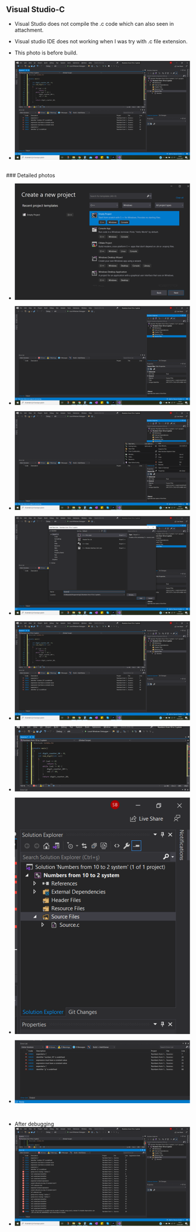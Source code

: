 ## Visual Studio-C

+ Visual Studio does not compile the .c code which can also seen in attachment. 

+ Visual studio IDE does not working when I was try with .c file extension.

+ This photo is before build.
+ ![Compile file](2021-01-17_8.png)
<br/>
### Detailed photos

+ ![Compile file](2021-01-17-4.png)

+ ![Compile file](2021-01-17_5.png)

+ ![Compile file](2021-01-17_6.png)

+ ![Compile file](2021-01-17_7.png)

+ ![Compile File](2021-01-17_8.png)
+ ![Compile File](2021-01-17_8-2.png)
+ ![Compile File](2021-01-17_8-3.png)
+ ![Compile File](2021-01-17_8-4.png)

<br/>

+ After debugging
+ ![Compile File](2021-01-17_12.png)
